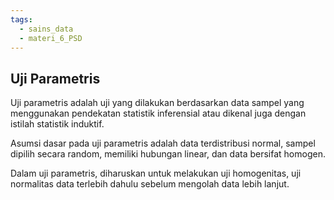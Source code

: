 ```yaml
---
tags:
  - sains_data
  - materi_6_PSD
---
```

## Uji Parametris

Uji parametris adalah uji yang dilakukan berdasarkan data sampel yang menggunakan pendekatan statistik inferensial atau dikenal juga dengan istilah statistik induktif.

Asumsi dasar pada uji parametris adalah data terdistribusi normal, sampel dipilih secara random, memiliki hubungan linear, dan data bersifat homogen.

Dalam uji parametris, diharuskan untuk melakukan uji homogenitas, uji normalitas data terlebih dahulu sebelum mengolah data lebih lanjut.